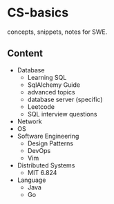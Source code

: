 # CS-basics

concepts, snippets, notes for SWE.

## Content

- Database
  - Learning SQL
  - SqlAlchemy Guide
  - advanced topics
  - database server (specific)
  - Leetcode
  - SQL interview questions
- Network
- OS
- Software Engineering
  - Design Patterns
  - DevOps
  - Vim
- Distributed Systems
  - MIT 6.824
- Language
  - Java
  - Go
